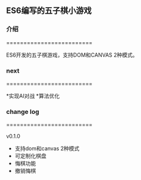 ## ES6编写的五子棋小游戏

### 介绍
=========================

ES6开发的五子棋游戏，支持DOM和CANVAS 2种模式。


### next
=========================

*实现AI对战
*算法优化

### change log
=========================

v0.1.0 
* 支持dom和canvas 2种模式
* 可定制化棋盘
* 悔棋功能
* 撤销悔棋
